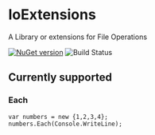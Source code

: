 # IoExtensions

A Library or extensions for File Operations

[![NuGet version](https://badge.fury.io/nu/IoExtensions.svg)](http://badge.fury.io/nu/IoExtensions) ![Build Status](https://ci.appveyor.com/api/projects/status/da77kqfmd6lvpcob?svg=true) 

## Currently supported

### Each

    var numbers = new {1,2,3,4};
    numbers.Each(Console.WriteLine);